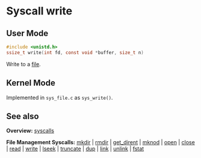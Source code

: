 # Syscall write

## User Mode

```C
#include <unistd.h>
ssize_t write(int fd, const void *buffer, size_t n)
```

Write to a [file](../file_system/file.md).

## Kernel Mode

Implemented in `sys_file.c` as `sys_write()`. 

## See also

**Overview:** [syscalls](syscalls.md)

**File Management Syscalls:** [mkdir](mkdir.md) | [rmdir](rmdir.md) | [get_dirent](get_dirent.md) | [mknod](mknod.md) | [open](open.md) | [close](close.md) | [read](read.md) | [write](write.md) | [lseek](lseek.md) | [truncate](truncate.md) | [dup](dup.md) | [link](link.md) | [unlink](unlink.md) | [fstat](fstat.md)

